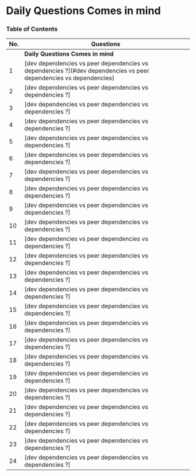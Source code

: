 # Daily Questions Comes in mind

### Table of Contents

| No. | Questions |
| --- | --------- |
|   | **Daily Questions Comes in mind** |
|1  | [dev dependencies vs peer dependencies vs dependencies ?](#dev dependencies vs peer dependencies vs dependencies) |
|2  | [dev dependencies vs peer dependencies vs dependencies ?]
|3  | [dev dependencies vs peer dependencies vs dependencies ?]
|4  | [dev dependencies vs peer dependencies vs dependencies ?]
|5  | [dev dependencies vs peer dependencies vs dependencies ?]
|6  | [dev dependencies vs peer dependencies vs dependencies ?]
|7  | [dev dependencies vs peer dependencies vs dependencies ?]
|8  | [dev dependencies vs peer dependencies vs dependencies ?]
|9  | [dev dependencies vs peer dependencies vs dependencies ?]
|10  | [dev dependencies vs peer dependencies vs dependencies ?]
|11  | [dev dependencies vs peer dependencies vs dependencies ?]
|12  | [dev dependencies vs peer dependencies vs dependencies ?]
|13  | [dev dependencies vs peer dependencies vs dependencies ?]
|14  | [dev dependencies vs peer dependencies vs dependencies ?]
|15  | [dev dependencies vs peer dependencies vs dependencies ?]
|16  | [dev dependencies vs peer dependencies vs dependencies ?]
|17  | [dev dependencies vs peer dependencies vs dependencies ?]
|18  | [dev dependencies vs peer dependencies vs dependencies ?]
|19  | [dev dependencies vs peer dependencies vs dependencies ?]
|20  | [dev dependencies vs peer dependencies vs dependencies ?]
|21  | [dev dependencies vs peer dependencies vs dependencies ?]
|22  | [dev dependencies vs peer dependencies vs dependencies ?]
|23  | [dev dependencies vs peer dependencies vs dependencies ?]
|24  | [dev dependencies vs peer dependencies vs dependencies ?]

